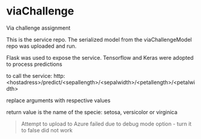 # viaChallenge
Via challenge assignment

This is the service repo. The serialized model from the viaChallengeModel repo was uploaded and run.

Flask was used to expose the service. 
Tensorflow and Keras were adopted to process predictions

to call the service: 
http:\<hostadress\>/predict/\<sepallength\>/\<sepalwidth\>/\<petallength\>/\<petalwidth\>

replace arguments with respective values

return value is the name of the specie: setosa, versicolor or virginica

> Attempt to upload to Azure failed due to debug mode option - turn it to false did not work

